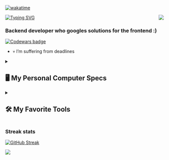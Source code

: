 [![wakatime](https://wakatime.com/badge/user/944aa6e3-ff25-43c1-8731-0c93263b9189.svg)](https://wakatime.com/@944aa6e3-ff25-43c1-8731-0c93263b9189)

<img src="https://media.tenor.com/Dr5sZCODJ50AAAAi/mochi-mochi-hello-grey-cat-mochi-mochi.gif" align="right"/>

[![Typing SVG](https://readme-typing-svg.herokuapp.com?color=%234300F7&size=25&height=55&lines=Hi+there%2C+I'm+Nikolai+Pikalov;Or...;Nps-rf)](https://git.io/typing-svg)

### Backend developer who googles solutions for the frontend :)

[![Codewars badge](https://www.codewars.com/users/Nps-rf/badges/large)](https://www.codewars.com/users/Nps-rf)

- 💀 I’m suffering from deadlines

<details> 
  <summary><h2>🖥️ My Personal Computer Specs</h2></summary>
  <h3>💻 Processor</h3>
  <p>
      <a href="#"><img alt="Processor" src="https://img.shields.io/badge/12th_Gen_Intel®_Core™_i9--12900KF-0071C5.svg?logo=intel&logoColor=white"></a>
  </p>
<h3>🔖 RAM</h3>
<p>
    <a href="#"><img alt="RAM" src="https://img.shields.io/badge/Kingston_Fury_Beast_KF560C40BBK2--32_DDR5-003A6B.svg?logo=kingston&logoColor=white"></a>
    <a href="#"><img alt="MemorySize" src="https://img.shields.io/badge/4x_16GB-FF6347.svg?logo=memory&logoColor=white"></a>
    <a href="#"><img alt="MemorySpeed" src="https://img.shields.io/badge/5600_MHz-FF6347.svg?logo=memory&logoColor=white"></a>
    <a href="#"><img alt="MemoryType" src="https://img.shields.io/badge/DIMM-FF6347.svg?logo=memory&logoColor=white"></a>
</p>
  <h3>🎮 Video Card</h3>
  <p>
      <a href="#"><img alt="VideoCard" src="https://img.shields.io/badge/Nvidia_Geforce_RTX_4070_TI_ROG-76B900.svg?logo=nvidia&logoColor=white"></a>
  </p>
  <h3>🔌 Motherboard</h3>
  <p>
      <a href="#"><img alt="Motherboard" src="https://img.shields.io/badge/GIGABYTE_Z790_GAMING_X-FFDD00.svg?logo=gigabyte&logoColor=black"></a>
  </p>
  <h3>🖥️ Monitor</h3>
  <p>
      <a href="#"><img alt="Monitor" src="https://img.shields.io/badge/ASUS_ProArt_PA278QV-1691D6.svg?logo=asus&logoColor=white"></a>
  </p>
  <h3>🎞️ Screen Specifications</h3>
  <p>
      <a href="#"><img alt="Resolution" src="https://img.shields.io/badge/Resolution-2560x1440-blue"></a>
      <a href="#"><img alt="ScreenRatio" src="https://img.shields.io/badge/Screen_Ratio-16%3A9-blue"></a>
      <a href="#"><img alt="PanelType" src="https://img.shields.io/badge/Panel_Type-IPS-blue"></a>
      <a href="#"><img alt="RefreshRate" src="https://img.shields.io/badge/Refresh_Rate-75Hz-blue"></a>
      <a href="#"><img alt="Brightness" src="https://img.shields.io/badge/Brightness-350cd/m2-blue"></a>
      <a href="#"><img alt="ResponseTime" src="https://img.shields.io/badge/Response_Time-GTG_5_ms-blue"></a>
  </p>
</details>

<details> 
  <summary><h2>🛠️ My Favorite Tools</h2></summary>
  <!-- Some badges are from https://github.com/Ileriayo/markdown-badges -->

<h3>👨‍💻 Programming and Markup Languages</h3>

  <p>
      <a href="https://github.com/search?q=user%3ANps-rf+language%3Abash"><img alt="Bash" src="https://img.shields.io/badge/Bash-121011.svg?logo=gnu-bash&logoColor=white"></a>
      <a href="https://github.com/search?q=user%3ANps-rf+language%3Acss"><img alt="CSS" src="https://img.shields.io/badge/CSS-1572B6.svg?logo=css3&logoColor=white"></a>
      <a href="https://github.com/search?q=user%3ANps-rf+language%3Ahtml"><img alt="HTML" src="https://img.shields.io/badge/HTML-E34F26.svg?logo=html5&logoColor=white"></a>
      <a href="https://github.com/search?q=user%3ANps-rf1+language%3Ago"><img alt="Go" src="https://img.shields.io/badge/Go-00ADD8.svg?logo=go&logoColor=white"></a>
      <a href="https://github.com/search?q=user%3ANps-rf+language%3Ajava"><img alt="Java" src="https://custom-icon-badges.demolab.com/badge/Java-007396.svg?logo=java&logoColor=white"></a>
      <a href="https://github.com/search?q=user%3ANps-rf+language%3Ajavascript"><img alt="JavaScript" src="https://img.shields.io/badge/JavaScript-F7DF1E.svg?logo=javascript&logoColor=black"></a>
      <a href="https://github.com/search?q=user%3ANps-rf+language%3Amarkdown"><img alt="Markdown" src="https://img.shields.io/badge/Markdown-000000.svg?logo=markdown&logoColor=white"></a>
      <a href="https://github.com/search?q=user%3ANps-rf+language%3Apython"><img alt="Python" src="https://img.shields.io/badge/Python-14354C.svg?logo=python&logoColor=white"></a>
      <a href="https://github.com/search?q=user%3ANps-rf+language%3Arst"><img alt="Restructured Text" src="https://img.shields.io/badge/Restructured Text-3a4148.svg?logo=readthedocs&logoColor=white"></a>
      <a href="https://github.com/search?q=user%3ANps-rf+language%3Asql"><img alt="SQL" src="https://custom-icon-badges.demolab.com/badge/SQL-025E8C.svg?logo=database&logoColor=white"></a>
      <a href="https://github.com/search?q=user%3ANps-rf+language%3Asvg"><img alt="SVG+XML" src="https://img.shields.io/badge/SVG%2BXML-e0982c.svg?logo=svg&logoColor=white"></a>
      <a href="https://github.com/search?q=user%3ANps-rf1+language%3AtypeScript"><img alt="TypeScript" src="https://img.shields.io/badge/TypeScript-007ACC.svg?logo=typescript&logoColor=white"></a>

  </p>

<h3>🧰 Frameworks and Libraries</h3>

  <p>
      <a href="#"><img alt="Electron" src="https://img.shields.io/badge/Electron-20232e.svg?logo=electron&logoColor=white"></a>
      <a href="#"><img alt="Express.js" src="https://img.shields.io/badge/Express.js-404d59.svg?logo=express&logoColor=white"></a>
      <a href="#"><img alt="Flask" src="https://img.shields.io/badge/Flask-000000.svg?logo=flask&logoColor=white"></a>
      <a href="#"><img alt="GitHub Actions" src="https://img.shields.io/badge/GitHub%20Actions-2671E5.svg?logo=github%20actions&logoColor=white"></a>
      <a href="#"><img alt="React" src="https://img.shields.io/badge/React-20232a.svg?logo=react&logoColor=%2361DAFB"></a>
      <a href="#"><img src="https://img.shields.io/badge/React_Native%20-%2320232a.svg?&logo=react&logoColor=%2361DAFB"/></a>
      <a href="#"><img src="https://img.shields.io/badge/SASS%20-hotpink.svg?&logo=SASS&logoColor=white"/></a>
      <a href="#"><img alt="Node.js" src="https://img.shields.io/badge/Node.js-339933.svg?logo=node.js&logoColor=white"></a>
  </p>

<h3>🗄️ Databases and Cloud Hosting</h3>

  <p>
      <a href="#"><img alt="GitHub Pages" src="https://img.shields.io/badge/GitHub%20Pages-327FC7.svg?logo=github&logoColor=white"></a>
      <a href="#"><img alt="MongoDB" src ="https://img.shields.io/badge/MongoDB-4ea94b.svg?logo=mongodb&logoColor=white"></a>
      <a href="#"><img alt="MySQL" src="https://img.shields.io/badge/MySQL-00f.svg?logo=mysql&logoColor=white"></a>
      <a href="#"><img alt="PostgreSQL" src ="https://img.shields.io/badge/PostgreSQL-316192.svg?logo=postgresql&logoColor=white"></a>
      <a href="#"><img alt="SQLite" src ="https://img.shields.io/badge/SQLite-07405e.svg?logo=sqlite&logoColor=white"></a>
  </p>

<h3>💻 Software and Tools</h3>

  <p>
      <a href="#"><img alt="Adobe" src="https://img.shields.io/badge/Adobe-FF0000.svg?logo=adobe&logoColor=white"></a>
      <a href="#"><img alt="Discord" src="https://img.shields.io/badge/-Discord-5865F2.svg?logo=discord&logoColor=white"></a>
      <a href="#"><img alt="Git" src="https://img.shields.io/badge/Git-F05033.svg?logo=git&logoColor=white"></a>
      <a href="#"><img alt="Jupyter" src="https://img.shields.io/badge/Jupyter-F37626.svg?logo=Jupyter&logoColor=white"></a>
      <a href="#"><img alt="Postman" src="https://img.shields.io/badge/Postman-FF6C37?logo=postman&logoColor=white"></a>
      <a href="#"><img alt="Stack Overflow" src="https://img.shields.io/badge/-Stack%20Overflow-FE7A16?logo=stack-overflow&logoColor=white"></a>
      <a href="#"><img alt="WebStorm" src="https://img.shields.io/badge/WebStorm-23B59A.svg?logo=webstorm&logoColor=white"></a>
      <a href="#"><img alt="PyCharm" src="https://img.shields.io/badge/PyCharm-21A366.svg?logo=pycharm&logoColor=white"></a>
      <a href="#"><img alt="IntelliJ IDEA" src="https://img.shields.io/badge/IntelliJ%20IDEA-000000.svg?logo=intellij-idea&logoColor=white"></a>
      <a href="#"><img alt="GoLand" src="https://img.shields.io/badge/GoLand-3498DB.svg?logo=go&logoColor=white"></a>
      <a href="#"><img alt="DataGrip" src="https://img.shields.io/badge/DataGrip-EF8336.svg?logo=datagrip&logoColor=white"></a>
      <a href="#"><img alt="CLion" src="https://img.shields.io/badge/CLion-139A56.svg?logo=clion&logoColor=white"></a>


  </p>
</details>

### Streak stats
[![GitHub Streak](http://github-readme-streak-stats.herokuapp.com?user=Nps-rf&theme=radical&date_format=j%20M%5B%20Y%5D)](https://git.io/streak-stats)

<img src="https://github-readme-stats.vercel.app/api/wakatime?username=Nps_rf">

[Github]: https://github.com/github
[Discord]:  https://discordapp.com/users/303189106274467851
[Python]: https://www.python.org
[HTML5]: https://html.com/html5
[Markdown]: https://www.markdownguide.org/getting-started
[Git]: https://git-scm.com
[cmd]: https://docs.microsoft.com/en-us/windows-server/administration/windows-commands/windows-commands
[Linux]: https://www.linux.org
[Java]: https://www.java.com
[JS]: https://developer.mozilla.org/ru/docs/Web/JavaScript
[SQL]: https://en.wikipedia.org/wiki/SQL
[Docker]: https://www.docker.com
